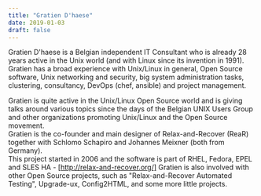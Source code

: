 ```yaml
---
title: "Gratien D'haese"
date: 2019-01-03
draft: false
---
```


Gratien D'haese is a Belgian independent IT Consultant who is already 28 years active in the Unix world
(and with Linux since its invention in 1991).  
Gratien has a broad experience with Unix/Linux in general, Open Source software, Unix networking and security,
big system administration tasks, clustering, consultancy, DevOps (chef, ansible) and project management.  

Gratien is quite active in the Unix/Linux Open Source world and
is giving talks around various topics since the days of the Belgian UNIX Users Group and other organizations
promoting Unix/Linux and the Open Source movement.  
Gratien is the co-founder and main designer of Relax-and-Recover (ReaR) together with
Schlomo Schapiro and Johannes Meixner (both from Germany).  
This project started in 2006 and the software is part of RHEL, Fedora, EPEL and SLES HA - 
[http://relax-and-recover.org/] Gratien is also involved with other Open Source projects,
such as "Relax-and-Recover Automated Testing", Upgrade-ux, Config2HTML, and some more little projects.  

